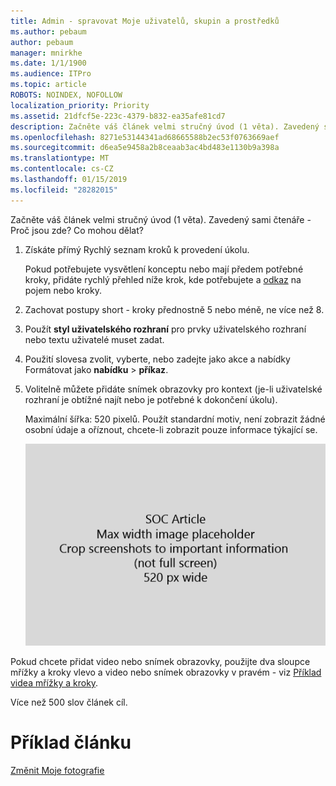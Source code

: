 ```yaml
---
title: Admin - spravovat Moje uživatelů, skupin a prostředků
ms.author: pebaum
author: pebaum
manager: mnirkhe
ms.date: 1/1/1900
ms.audience: ITPro
ms.topic: article
ROBOTS: NOINDEX, NOFOLLOW
localization_priority: Priority
ms.assetid: 21dfcf5e-223c-4379-b832-ea35afe81cd7
description: Začněte váš článek velmi stručný úvod (1 věta). Zavedený sami čtenáře - Proč jsou zde? Co mohou dělat?
ms.openlocfilehash: 8271e53144341ad68665588b2ec53f0763669aef
ms.sourcegitcommit: d6ea5e9458a2b8ceaab3ac4bd483e1130b9a398a
ms.translationtype: MT
ms.contentlocale: cs-CZ
ms.lasthandoff: 01/15/2019
ms.locfileid: "28282015"
---
```

Začněte váš článek velmi stručný úvod (1 věta). Zavedený sami čtenáře - Proč jsou zde? Co mohou dělat? 
  
1. Získáte přímý Rychlý seznam kroků k provedení úkolu.
    
    Pokud potřebujete vysvětlení konceptu nebo mají předem potřebné kroky, přidáte rychlý přehled níže krok, kde potřebujete a [odkaz](https://support.office.com/article/f37e7984-cf03-4fde-92d3-82970d7e241b.aspx) na pojem nebo kroky. 
    
2. Zachovat postupy short - kroky přednostně 5 nebo méně, ne více než 8.
    
3. Použít **styl uživatelského rozhraní** pro prvky uživatelského rozhraní nebo textu uživatelé muset zadat. 
    
4. Použití slovesa zvolit, vyberte, nebo zadejte jako akce a nabídky Formátovat jako **nabídku** \> **příkaz**.
    
5. Volitelně můžete přidáte snímek obrazovky pro kontext (je-li uživatelské rozhraní je obtížné najít nebo je potřebné k dokončení úkolu).
    
    Maximální šířka: 520 pixelů. Použít standardní motiv, není zobrazit žádné osobní údaje a oříznout, chcete-li zobrazit pouze informace týkající se. 
    
    ![-Maximální šířka SOC článku díla představuje 520 pixelů](media/7d43d3be-8658-4a5b-aa15-ed62a47a2b24.png)
  
Pokud chcete přidat video nebo snímek obrazovky, použijte dva sloupce mřížky a kroky vlevo a video nebo snímek obrazovky v pravém - viz [Příklad videa mřížky a kroky](https://support.office.com/article/14ce8e82-efa0-47f5-bb84-94f078db3dae.aspx). 
  
Více než 500 slov článek cíl.
  
# <a name="example-article"></a>Příklad článku

[Změnit Moje fotografie](https://support.office.com/article/555376e0-1fca-49ba-8434-307a0525c767.aspx)
  

